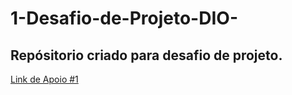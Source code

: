 # 1-Desafio-de-Projeto-DIO-
## Repósitorio criado para desafio de projeto.

[Link de Apoio #1](https://www.markdownguide.org/basic-syntax/)
